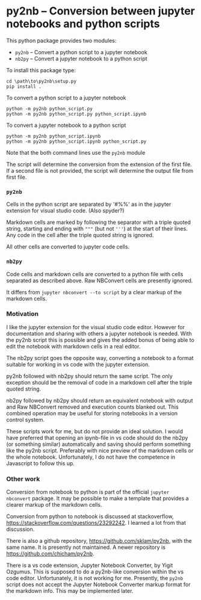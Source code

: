 # py2nb – Conversion between jupyter notebooks and python scripts

This python package provides two modules:

* `py2nb` – Convert a python script to a jupyter notebook
* `nb2py` – Convert a jupyter notebook to a python script

To install this package type:
```
cd \path\to\py2nb\setup.py
pip install .
```

To convert a python script to a jupyter notebook
```
python -m py2nb python_script.py
python -m py2nb python_script.py python_script.ipynb
```

To convert a jupyter notebook to a python script 
```
python -m py2nb python_script.ipynb
python -m py2nb python_script.ipynb python_script.py
```

Note that the both command lines use the `py2nb` module


The script will determine the conversion from the extension of the first file.
If a second file is not provided, the script will determine the output file from first file.

### `py2nb`

Cells in the python script are separated by '#%%' as in the
jupyter extension for visual studio code. (Also spyder?)

Markdown cells are marked by following the separator with a triple quoted
string, starting and ending with `"""` (but not `'''`)  at the start of their lines. Any code in
the cell after the triple quoted string is ignored.

All other cells are converted to jupyter code cells.

### `nb2py`

Code cells and markdown cells are converted to a python file with cells
separated as described above. Raw NBConvert cells are presently ignored.

It differs from `jupyter nbconvert --to script` by a clear markup of the markdown cells.

### Motivation

I like the jupyter extension for the visual studio code editor. However for
documentation and sharing with others a jupyter notebook is needed. With the
py2nb script this is possible and gives the added bonus of being able to edit
the notebook with markdown cells in a real editor.

The nb2py script goes the opposite way, converting a notebook to a format
suitable for working in vs code with the jupyter extension.

py2nb followed with nb2py should return the same script. The only exception
should be the removal of code in a markdown cell after the triple quoted
string.

nb2py followed by nb2py should return an equivalent notebook with output and
Raw NBConvert removed and execution counts blanked out. This combined operation
may be useful for storing notebooks in a version control system.

These scripts work for me, but do not provide an ideal solution. I would have
preferred that opening an ipynb-file in vs code should do the nb2py (or
something similar) automatically and saving should perform something like the
py2nb script. Preferably with nice preview of the markdown cells or the whole
notebook. Unfortunately, I do not have the competence in Javascript to follow
this up.

### Other work

Conversion from notebook to python is part of the official `jupyter nbconvert` package.
It may be possible to make a template that provides a clearer markup of the
markdown cells.

Conversion from python to notebook is discussed at stackoverflow,
https://stackoverflow.com/questions/23292242. I learned a lot from that
discussion.

There is also a github repository, https://github.com/sklam/py2nb, with the
same name. It is presently not maintained. A newer repository is
https://github.com/chicham/py2nb.

There is a vs code extension, Jupyter Notebook Converter, by Yigit Ozgumus.
This is supposed to do a py2nb-like conversion within the vs code editor.
Unfortunately, it is not working for me. Presently, the `py2nb` script does not
accept the Jupyter Notebook Converter markup format for the markdown info. This
may be implemented later.